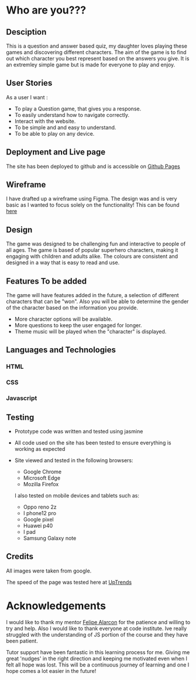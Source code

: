 # Who are you???

## Desciption

This is a question and answer based quiz, my daughter loves playing these games and discovering different characters. The aim of the game is to find out which character you best represent based on the answers you give. It is an extremley simple game but is made for everyone to play and enjoy.

## User Stories

As a user I want :

- To play a Question game, that gives you a response.
- To easily understand how to navigate correctly.
- Interact with the website.
- To be simple and and easy to understand.
- To be able to play on any device.

## Deployment and Live page

The site has been deployed to github and is accessible on [Github Pages](https://github.com/alc232/Who-are-You)
>
## Wireframe

I have drafted up a wireframe using Figma. The design was and is very basic as I wanted to focus solely on the functionality!
This can be found [here](https://github.com/alc232/Who-are-You/tree/master/wirefame)
>


## Design 

The game was designed to be challenging fun and interactive to people of all ages.  The game is based of popular superhero characters, making it engaging with children and adults alike. The colours are consistent and designed in a way that is easy to read and use.

## Features To be added

The game will have features added in the future, a selection of different characters that can be "won". Also you will be able to determine the gender of the character based on the information you provide.
- More character options will be available.
- More questions to keep the user engaged for longer.
- Theme music will be played when the "character" is displayed.

## Languages and Technologies

### HTML

### CSS 

### Javascript
>

## Testing
- Prototype code was written and tested using jasmine
- All code used on the site has been tested to ensure everything is working as expected
- Site viewed and tested in the following browsers:
  - Google Chrome
  - Microsoft Edge
  - Mozilla Firefox

  I also tested on mobile devices and tablets such as:

  - Oppo reno 2z
  - I phone12 pro
  - Google pixel
  - Huawei p40
  - I pad 
  - Samsung Galaxy note
>

## Credits

All images were taken from google.

The speed of the page was tested here at [UpTrends](https://www.uptrends.com/tools/website-speed-test)



# Acknowledgements

I would like to thank my mentor [Felipe Alarcon](https://github.com/felipe-alarcon) for the patience and willing to try and help. Also I would like to thank everyone at code institute. Ive really struggled with the understanding of JS portion of the course and they have been patient.

Tutor support have been fantastic in this learning process for me. Giving me great 'nudges' in the right direction and keeping me motivated even when I felt all hope was lost. This will be a continuous journey of learning and one I hope comes a lot easier in the future!
